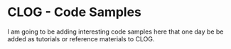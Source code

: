 # CLOG - Code Samples

I am going to be adding interesting code samples here that one day be be added as tutorials or reference materials to CLOG.

